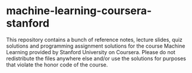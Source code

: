 # machine-learning-coursera-stanford
This repository contains a bunch of reference notes, lecture slides, quiz solutions and programming assignment solutions for the course Machine Learning provided by Stanford University on Coursera. Please do not redistribute the files anywhere else and/or use the solutions for purposes that violate the honor code of the course.
